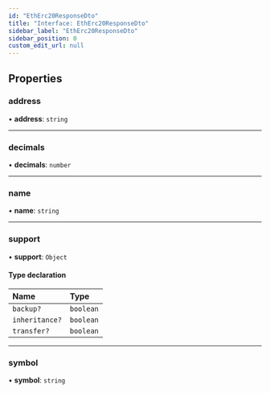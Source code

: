 ```yaml
---
id: "EthErc20ResponseDto"
title: "Interface: EthErc20ResponseDto"
sidebar_label: "EthErc20ResponseDto"
sidebar_position: 0
custom_edit_url: null
---
```


## Properties

### address

• **address**: `string`

___

### decimals

• **decimals**: `number`

___

### name

• **name**: `string`

___

### support

• **support**: `Object`

#### Type declaration

| Name | Type |
| :------ | :------ |
| `backup?` | `boolean` |
| `inheritance?` | `boolean` |
| `transfer?` | `boolean` |

___

### symbol

• **symbol**: `string`
